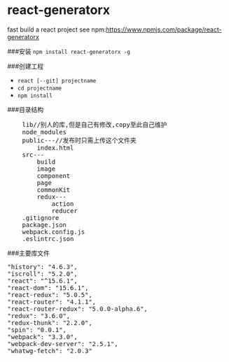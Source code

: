 
# react-generatorx
fast build a react project see npm:https://www.npmjs.com/package/react-generatorx

###安装
`npm install react-generatorx -g`

###创建工程
* `react [--git] projectname`
*  `cd projectname `
*  `npm install`

###目录结构
<pre>
	lib//别人的库,但是自己有修改,copy至此自己维护
	node_modules
	public---//发布时只需上传这个文件夹
		index.html
	src---
		build
		image
		component
		page
		commonKit
		redux---
			action
			reducer
	.gitignore
	package.json
	webpack.config.js
	.eslintrc.json
</pre>

###主要库文件
<pre>
"history": "4.6.3",
"iscroll": "5.2.0",
"react": "^15.6.1",
"react-dom": "15.6.1",
"react-redux": "5.0.5",
"react-router": "4.1.1",
"react-router-redux": "5.0.0-alpha.6",
"redux": "3.6.0",
"redux-thunk": "2.2.0",
"spin": "0.0.1",
"webpack": "3.3.0",
"webpack-dev-server": "2.5.1",
"whatwg-fetch": "2.0.3"
</pre>        